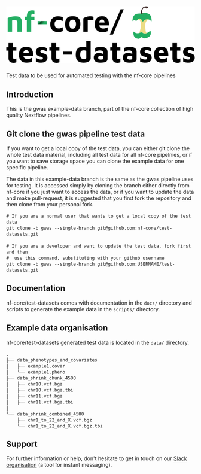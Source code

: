 # ![nfcore/test-datasets](docs/images/test-datasets_logo.png)
Test data to be used for automated testing with the nf-core pipelines

## Introduction

This is the gwas example-data branch, part of the nf-core collection of high quality Nextflow pipelines.

## Git clone the gwas pipeline test data

If you want to get a local copy of the test data, you can either git clone the whole test data material, including all test data for all nf-core pipelnies, or if you want to save storage space you can clone the example data for one specific pipeline. 

The data in this example-data branch is the same as the gwas pipeline uses for testing. It is accessed simply by cloning the branch either directly from nf-core if you just want to access the data, or if you want to update the data and make pull-request, it is suggested that you first fork the repository and then clone from your personal fork.

```
# If you are a normal user that wants to get a local copy of the test data
git clone -b gwas --single-branch git@github.com:nf-core/test-datasets.git

# If you are a developer and want to update the test data, fork first and then
#  use this command, substituting with your github username
git clone -b gwas --single-branch git@github.com:USERNAME/test-datasets.git

```

## Documentation

nf-core/test-datasets comes with documentation in the `docs/` directory and scripts to generate the example data in the `scripts/` directory.

## Example data organisation
nf-core/test-datasets generated test data is located in the `data/` directory.

```
.
├── data_phenotypes_and_covariates
│   ├── example1.covar
│   └── example1.pheno
├── data_shrink_chunk_4500
│   ├── chr10.vcf.bgz
│   ├── chr10.vcf.bgz.tbi
│   ├── chr11.vcf.bgz
│   ├── chr11.vcf.bgz.tbi
│
└── data_shrink_combined_4500
    ├── chr1_to_22_and_X.vcf.bgz
    └── chr1_to_22_and_X.vcf.bgz.tbi
```

## Support

For further information or help, don't hesitate to get in touch on our [Slack organisation](https://nf-co.re/join/slack) (a tool for instant messaging).

